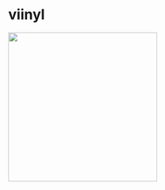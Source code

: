 # viinyl
<img src="[https://i.imgur.com/sacLvcb.pn](https://github.com/githelsui/viinyl/blob/main/client/demo.png)https://github.com/githelsui/viinyl/blob/main/client/demo.pngg" width=300>
